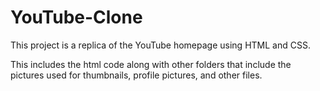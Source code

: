 # YouTube-Clone

This project is a replica of the YouTube homepage using HTML and CSS.

This includes the html code along with other folders that include the pictures used for thumbnails, profile pictures, and other files.
